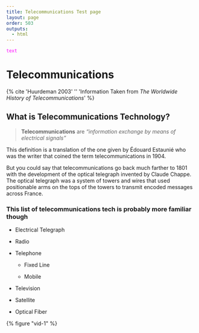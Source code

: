 ```yaml
---
title: Telecommunications Test page
layout: page
order: 503
outputs:
  - html
---
```

<code style="color : magenta">text</code>
# Telecommunications #
{% cite 'Huurdeman 2003' '' 'Information Taken from _The Worldwide History of Telecommunications_' %}

## What is Telecommunications Technology? ## 

>**Telecommunications** are _“information exchange by means of electrical signals”_

This definition is a translation of the one given by Édouard Estaunié who was the writer that coined the term telecommunications in 1904.

But you could say that telecommunications go back much farther to 1801 with the development of the optical telegraph invented by Claude Chappe. The optical telegraph was a system of towers and wires that used positionable arms on the tops of the towers to transmit encoded messages across France.

### This list of telecommunications tech is probably more familiar though ###

- Electrical Telegraph

- Radio

- Telephone
  
  - Fixed Line
  
  - Mobile

- Television

- Satellite

- Optical Fiber

{% figure "vid-1" %}
